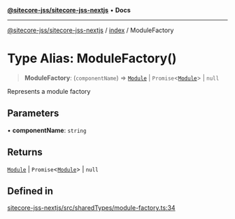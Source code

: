 [**@sitecore-jss/sitecore-jss-nextjs**](../../README.md) • **Docs**

***

[@sitecore-jss/sitecore-jss-nextjs](../../README.md) / [index](../README.md) / ModuleFactory

# Type Alias: ModuleFactory()

> **ModuleFactory**: (`componentName`) => [`Module`](Module.md) \| `Promise`\<[`Module`](Module.md)\> \| `null`

Represents a module factory

## Parameters

• **componentName**: `string`

## Returns

[`Module`](Module.md) \| `Promise`\<[`Module`](Module.md)\> \| `null`

## Defined in

[sitecore-jss-nextjs/src/sharedTypes/module-factory.ts:34](https://github.com/Sitecore/jss/blob/afae5c8a8729af8f6d283032473cffb7fb5b43e6/packages/sitecore-jss-nextjs/src/sharedTypes/module-factory.ts#L34)
